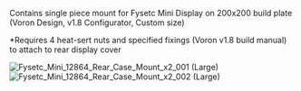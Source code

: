 Contains single piece mount for Fysetc Mini Display on 200x200 build plate  (Voron Design, v1.8 Configurator, Custom size)

*Requires 4 heat-sert nuts and specified fixings (Voron v1.8 build manual) to attach to rear display cover

![Fysetc_Mini_12864_Rear_Case_Mount_x2_001 (Large)](https://user-images.githubusercontent.com/80538348/116249728-01488f00-a765-11eb-93c4-94e680fd63f7.jpg)
![Fysetc_Mini_12864_Rear_Case_Mount_x2_002 (Large)](https://user-images.githubusercontent.com/80538348/116249733-03125280-a765-11eb-807a-3559d61606db.jpg)
